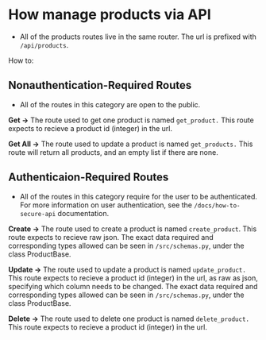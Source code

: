 # How manage products via API
- All of the products routes live in the same router. The url is prefixed with `/api/products`.


How to:
## Nonauthentication-Required Routes
- All of the routes in this category are open to the public. 

**Get ->**
The route used to get one product is named `get_product.` This route expects to recieve a product id (integer) in the url.

**Get All ->**
The route used to update a product is named `get_products.` This route will return all products, and an empty list if there are none. 


## Authenticaion-Required Routes
- All of the routes in this category require for the user to be authenticated. For more information on user authentication, see the `/docs/how-to-secure-api` documentation.

**Create ->** 
The route used to create a product is named `create_product`. This route expects to recieve raw json. The exact data required and corresponding types allowed can be seen in `/src/schemas.py`, under the class ProductBase.

**Update ->**
The route used to update a product is named `update_product.` This route expects to recieve a product id (integer) in the url, as raw as json, specifying which column needs to be changed. The exact data required and corresponding types allowed can be seen in `/src/schemas.py`, under the class ProductBase.

**Delete ->**
The route used to delete one product is named `delete_product.` This route expects to recieve a product id (integer) in the url. 
